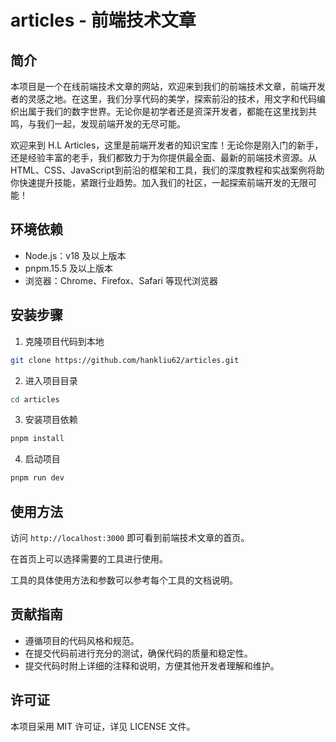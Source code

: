 # articles - 前端技术文章

## 简介

本项目是一个在线前端技术文章的网站，欢迎来到我们的前端技术文章，前端开发者的灵感之地。在这里，我们分享代码的美学，探索前沿的技术，用文字和代码编织出属于我们的数字世界。无论你是初学者还是资深开发者，都能在这里找到共鸣，与我们一起，发现前端开发的无尽可能。

欢迎来到 H.L Articles，这里是前端开发者的知识宝库！无论你是刚入门的新手，还是经验丰富的老手，我们都致力于为你提供最全面、最新的前端技术资源。从HTML、CSS、JavaScript到前沿的框架和工具，我们的深度教程和实战案例将助你快速提升技能，紧跟行业趋势。加入我们的社区，一起探索前端开发的无限可能！

## 环境依赖

- Node.js：v18 及以上版本
- pnpm.15.5 及以上版本
- 浏览器：Chrome、Firefox、Safari 等现代浏览器

## 安装步骤

1. 克隆项目代码到本地

```bash
git clone https://github.com/hankliu62/articles.git
```

2. 进入项目目录

```bash
cd articles
```

3. 安装项目依赖

```bash
pnpm install
```

4. 启动项目

```bash
pnpm run dev
```

## 使用方法

访问 `http://localhost:3000` 即可看到前端技术文章的首页。

在首页上可以选择需要的工具进行使用。

工具的具体使用方法和参数可以参考每个工具的文档说明。

## 贡献指南

- 遵循项目的代码风格和规范。
- 在提交代码前进行充分的测试，确保代码的质量和稳定性。
- 提交代码时附上详细的注释和说明，方便其他开发者理解和维护。

## 许可证

本项目采用 MIT 许可证，详见 LICENSE 文件。
